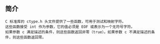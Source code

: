 
## 简介

    C 标准库的 ctype.h 头文件提供了一些函数，可用于测试和映射字符。
    这些函数接受 int 作为参数，它的值必须是 EOF 或表示为一个无符号字符。
    如果参数 c 满足描述的条件，则这些函数返回非零（true）。如果参数 c 不满足描述的条件，则这些函数返回零。
